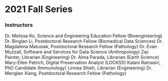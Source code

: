 # 2021 Fall Series

### Instructors

Dr. Melissa Ko, Science and Engineering Education Fellow (Bioengineering)
Dr. Binglan Li, Postdoctoral Research Fellow (Biomedical Data Sciences)
Dr. Magdalena Matusiak, Postdoctoral Research Fellow (Pathology)
Dr. Evan Muzzall, Software and Services for Data Science (Anthropology)
Zac Painter, Librarian (Engineering)
Dr. Alma Parada, Librarian (Earth Science)
Mary-Ellen Petrich, Digital Preservation Analyst (LOCKSS)
Kalani Ratnasiri, PhD Candidate (Immunology)
Linnea Shieh, Librarian (Engineering)
Dr. Menglan Xiang, Postdoctoral Research Fellow (Pathology)
